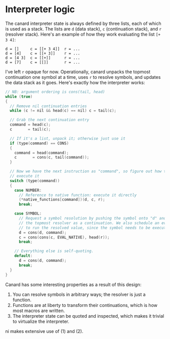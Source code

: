 # Interpreter logic
The canard interpreter state is always defined by three lists, each of which is
used as a stack. The lists are `d` (data stack), `c` (continuation stack), and
`r` (resolver stack). Here's an example of how they work evaluating the list
`[+ 3 4]`:

```
d = []     c = [[+ 3 4]]  r = ...
d = [4]    c = [[+ 3]]    r = ...
d = [4 3]  c = [[+]]      r = ...
d = [7]    c = [[]]       r = ...
```

I've left `r` opaque for now. Operationally, canard unpacks the topmost
continuation one symbol at a time, uses `r` to resolve symbols, and updates the
data stack as it goes. Here's exactly how the interpreter works:

```c
// NB: argument ordering is cons(tail, head)
while (true)
{
  // Remove nil continuation entries
  while (c != nil && head(c) == nil) c = tail(c);

  // Grab the next continuation entry
  command = head(c);
  c       = tail(c);

  // If it's a list, unpack it; otherwise just use it
  if (type(command) == CONS)
  {
    command = head(command);
    c       = cons(c, tail(command));
  }

  // Now we have the next instruction as "command", so figure out how to
  // execute it
  switch (type(command))
  {
    case NUMBER:
      // Reference to native function: execute it directly
      (*native_functions[command])(d, c, r);
      break;

    case SYMBOL:
      // Request a symbol resolution by pushing the symbol onto "d" and pushing
      // the topmost resolver as a continuation. We also schedule an eval here
      // to run the resolved value, since the symbol needs to be executed.
      d = cons(d, command);
      c = cons(cons(c, EVAL_NATIVE), head(r));
      break;

    // Everything else is self-quoting.
    default:
      d = cons(d, command);
      break;
  }
}
```

Canard has some interesting properties as a result of this design:

1. You can resolve symbols in arbitrary ways; the resolver is just a function.
2. Functions are at liberty to transform their continuations, which is how most
   macros are written.
3. The interpreter state can be quoted and inspected, which makes it trivial to
   virtualize the interpreter.

ni makes extensive use of (1) and (2).
